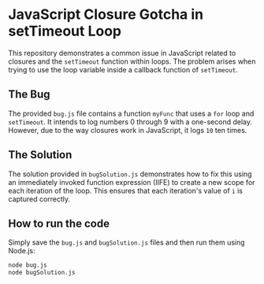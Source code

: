 # JavaScript Closure Gotcha in setTimeout Loop

This repository demonstrates a common issue in JavaScript related to closures and the `setTimeout` function within loops. The problem arises when trying to use the loop variable inside a callback function of `setTimeout`.

## The Bug

The provided `bug.js` file contains a function `myFunc` that uses a `for` loop and `setTimeout`. It intends to log numbers 0 through 9 with a one-second delay. However, due to the way closures work in JavaScript, it logs `10` ten times.

## The Solution

The solution provided in `bugSolution.js` demonstrates how to fix this using an immediately invoked function expression (IIFE) to create a new scope for each iteration of the loop. This ensures that each iteration's value of `i` is captured correctly. 

## How to run the code

Simply save the `bug.js` and `bugSolution.js` files and then run them using Node.js:

```bash
node bug.js
node bugSolution.js
```